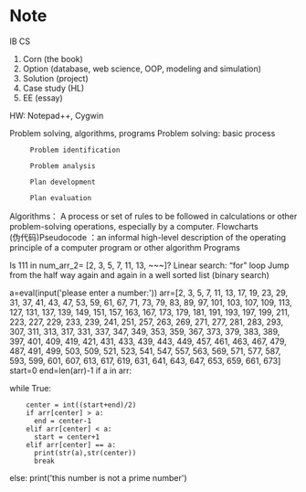 # Note
IB CS
1.	Corn (the book)
2.	Option (database, web science, OOP, modeling and simulation)
3.	Solution (project)
4.	Case study (HL)
5.	EE (essay)

HW: Notepad++, Cygwin

Problem solving, algorithms, programs
Problem solving: 
         basic process
         
         Problem identification       
         
         Problem analysis
         
         Plan development          
         
         Plan evaluation
Algorithms： A process or set of rules to be followed in calculations or other problem-solving operations, especially by a computer.
Flowcharts  
(伪代码)Pseudocode ：an informal high-level description of the operating principle of a computer program or other algorithm
Programs 

Is 111 in num_arr_2= [2, 3, 5, 7, 11, 13, ~~~]?
Linear search: “for” loop
Jump from the half way again and again in a well sorted list (binary search)

a=eval(input('please enter a number:'))
arr=[2, 3, 5, 7, 11, 13, 17, 19, 23, 29, 31, 37, 41, 43, 47, 53, 59, 61, 67, 71, 73, 79, 83, 
89, 97, 101, 103, 107, 109, 113, 127, 131, 137, 139, 149, 151, 157, 163, 167, 173, 179, 181, 191, 
193, 197, 199, 211, 223, 227, 229, 233, 239, 241, 251, 257, 263, 269, 271, 277, 281, 283, 293, 307, 
311, 313, 317, 331, 337, 347, 349, 353, 359, 367, 373, 379, 383, 389, 397, 401, 409, 419, 421, 431, 
433, 439, 443, 449, 457, 461, 463, 467, 479, 487, 491, 499, 503, 509, 521, 523, 541, 547, 557, 563, 
569, 571, 577, 587, 593, 599, 601, 607, 613, 617, 619, 631, 641, 643, 647, 653, 659, 661, 673]
start=0
end=len(arr)-1
if a in arr:
   
   while True:
        
        center = int((start+end)/2)
        if arr[center] > a:
          end = center-1
        elif arr[center] < a:
          start = center+1
        elif arr[center] == a:
          print(str(a),str(center))
          break
 
else:
   print('this number is not a prime number')
